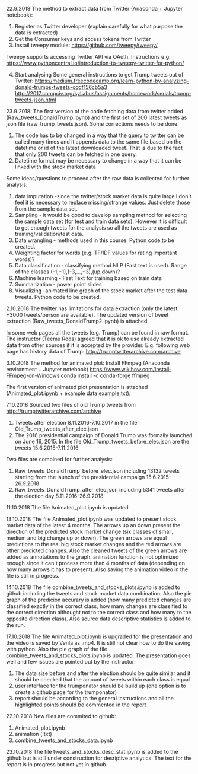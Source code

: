 22.9.2018
The method to extract data from Twitter (Anaconda + Jupyter notebook):
1) Register as Twitter developer (explain carefully for what purpose the data is extracted)
2) Get the Consumer keys and access tokens from Twitter
3) Install tweepy module:
https://github.com/tweepy/tweepy/

Tweepy supports accessing Twitter API via OAuth. Instructions e.g:
https://www.pythoncentral.io/introduction-to-tweepy-twitter-for-python/

4) Start analysing
Some general instructions to get Trump tweets out of Twitter:
https://medium.freecodecamp.org/learn-python-by-analyzing-donald-trumps-tweets-ccdf156cb5a3
http://2017.compciv.org/syllabus/assignments/homework/serials/trump-tweets-json.html


23.9.2018: The first version of the code fetching data from twitter added (Raw_tweets_DonaldTrump.ipynb) and the first set of 200 latest tweets as json file (raw_trump_tweets.json). Some corrections needs to be done:
1) The code has to be changed in a way that the query to twitter can be called many times and it appends data to the same file based on the datetime or id of the latest downloaded tweet. That is due to the fact that only 200 tweets can be fetched in one query.
2) Datetime format may be necessary to change in a way that it can be linked with the stock market data

Some ideas/questions to proceed after the raw data is collected for further analysis:
1) data imputation -since the twitter/stock market data is quite large i don't feel it is necessary to replace missing/strange values. Just delete those from the sample data set.
2) Sampling - it would be good to develop sampling method for selecting the sample data set (for test and train data sets). However it is difficult to get enough tweets for the analysis so all the tweets are used as training/validation/test data.
3) Data wrangling - methods used in this course. Python code to be created.
4) Weighting factor for words (e.g. TF/IDF values for rating important words)?
5) Data classification - classifying method NLP (Fast text is used). Range of the classes (-1,+1),(-3,...,+3),(up,down)?
6) Machine learning	- Fast Text for training based on train data
7) Summarization - power point slides
8) Visualizing -animated line graph of the stock market after the test data tweets. Python code to be created.

2.10.2018
The twitter has limitations for data extraction (only the latest +3000 tweets/person are available). The updated version of tweet extraction (Raw_tweets_DonaldTrump2.ipynb) is attached.

In some web pages all the tweets (e.g. Trump) can be found in raw format. The instructor (Teemu Roos) agreed that it is ok to use already extracted data from other sources if it is accepted by the provider. E.g. following web page has history data of Trump:
http://trumptwitterarchive.com/archive

3.10.2018
The method for animated plot: Install FFmpeg (Anaconda environment + Jupyter notebook)
https://www.wikihow.com/Install-FFmpeg-on-Windows
conda install -c conda-forge ffmpeg

The first version of animated plot presentation is attached (Animated_plot.ipynb + example data example.txt).

7.10.2018 Sourced two files of old Trump tweets from http://trumptwitterarchive.com/archive

1) Tweets after election 8.11.2016-7.10.2017 in the file Old_Trump_tweets_after_elec.json
2) The 2016 presidential campaign of Donald Trump was formally launched on June 16, 2015. In the file Old_Trump_tweets_before_elec.json are the tweets 15.6.2015-7.11.2016

Two files are combined for further analysis:
1) Raw_tweets_DonaldTrump_before_elec.json including 13132 tweets starting from the launch of the presidential campaign 15.6.2015-26.9.2018
2) Raw_tweets_DonaldTrump_after_elec.json including 5341 tweets after the election day 8.11.2016-26.9.2018

11.10.2018
The file Animated_plot.ipynb is updated

13.10.2018
The file Animated_plot.ipynb was updated to present stock market data of the latest 4 months. The arrows up an down present the direction of the predicted stock market change (six classes of small, medium and big change up or down). The green arrows are equal  predictions to the real big stock market changes and the red arrows are other predicted changes. Also the cleaned tweets of the green arrows are added as annotations to the graph. 
 animation function is not optimized enough since it can't process more than 4 months of data (depending on how many arrows it has to present). Also saving the animation video in the file is still in progress.

14.10.2018
The file combine_tweets_and_stocks_plots.ipynb is added to github including the tweets and stock market data combination. Also the pie graph of the predicion accurary is added (how many predicted changes are classified exactly in the correct class, how many changes are classified to the correct direction althought not to the correct class and how many to the opposite direction class). Also source data descriptive statistics is added to the run.

17.10.2018
The file Animated_plot.ipynb is upgraded for the presentation and the video is saved by Venla as .mp4. It is still not clear how to do the saving with python. Also the pie graph of the file combine_tweets_and_stocks_plots.ipynb is updated. The presentation goes well and few issues are pointed out by the instructor:
1) The data size before and after the election should be quite similar and it should be checked that the amount of tweets within each class is equal
2) user interface for the trumponator should be build up (one option is to create a github page for the trumponator)
3) report should be according to the general instructions and all the highlighted points should be commented in the report

22.10.2018
New files are commited to github:
1) Animated_plot.ipynb
2) animation (.txt)
3) combine_tweets_and_stocks_data.ipynb

23.10.2018
The file tweets_and_stocks_desc_stat.ipynb is added to the github but is still under construction for desriptive analytics.
The text for the report is in progress but not yet in github.



